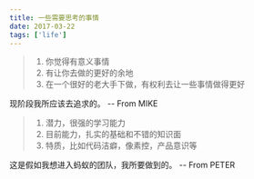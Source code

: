 ```yaml
---
title: 一些需要思考的事情
date: 2017-03-22 
tags: ['life']
---
```


>1. 你觉得有意义事情
>2. 有让你去做的更好的余地
>3. 在一个很好的老大手下做，有权利去让一些事情做得更好

现阶段我所应该去追求的。 -- From MIKE

>1. 潜力，很强的学习能力
>2. 目前能力，扎实的基础和不错的知识面
>3. 特质，比如代码洁癖，像素控，产品意识等

这是假如我想进入蚂蚁的团队，我所要做到的。 -- From PETER